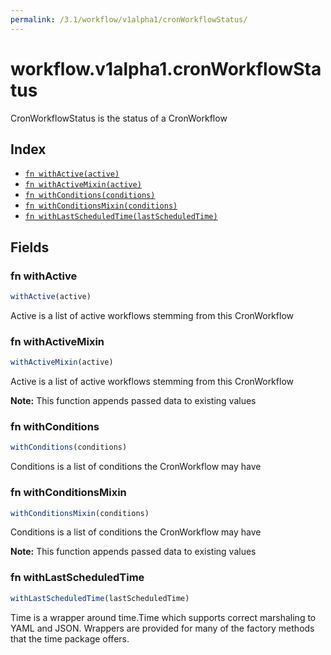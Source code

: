 ```yaml
---
permalink: /3.1/workflow/v1alpha1/cronWorkflowStatus/
---
```


# workflow.v1alpha1.cronWorkflowStatus

CronWorkflowStatus is the status of a CronWorkflow

## Index

* [`fn withActive(active)`](#fn-withactive)
* [`fn withActiveMixin(active)`](#fn-withactivemixin)
* [`fn withConditions(conditions)`](#fn-withconditions)
* [`fn withConditionsMixin(conditions)`](#fn-withconditionsmixin)
* [`fn withLastScheduledTime(lastScheduledTime)`](#fn-withlastscheduledtime)

## Fields

### fn withActive

```ts
withActive(active)
```

Active is a list of active workflows stemming from this CronWorkflow

### fn withActiveMixin

```ts
withActiveMixin(active)
```

Active is a list of active workflows stemming from this CronWorkflow

**Note:** This function appends passed data to existing values

### fn withConditions

```ts
withConditions(conditions)
```

Conditions is a list of conditions the CronWorkflow may have

### fn withConditionsMixin

```ts
withConditionsMixin(conditions)
```

Conditions is a list of conditions the CronWorkflow may have

**Note:** This function appends passed data to existing values

### fn withLastScheduledTime

```ts
withLastScheduledTime(lastScheduledTime)
```

Time is a wrapper around time.Time which supports correct marshaling to YAML and JSON.  Wrappers are provided for many of the factory methods that the time package offers.